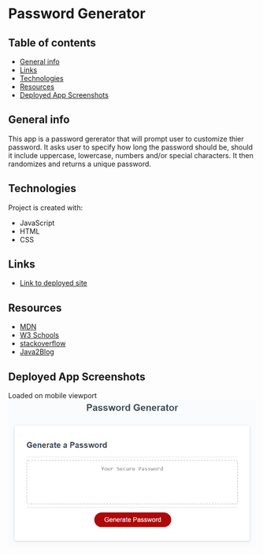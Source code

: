 # Password Generator

## Table of contents
* [General info](#general-info)
* [Links](#links)
* [Technologies](#technologies)
* [Resources](#resources)
* [Deployed App Screenshots](#resources)

## General info
This app is a password gererator that will prompt user to customize thier password. It asks user to specify how long the password should be, should it include uppercase, lowercase, numbers and/or special characters. It then randomizes and returns a unique password.
	
## Technologies
Project is created with:
* JavaScript
* HTML
* CSS



## Links
- [Link to deployed site](https://brenthouston.github.io/PasswordGenerator/)

	
## Resources
- [MDN](https://developer.mozilla.org/en-US/)
- [W3 Schools](https://www.w3schools.com/)
- [stackoverflow](https://stackoverflow.com/questions/60335967/getting-multiple-random-strings-from-array-of-strings)
- [Java2Blog](https://java2blog.com/remove-comma-from-string-javascript/#:~:text=Using%20replaceAll()-,To%20remove%20comma%20from%20string%20in%20Javascript%3A,matches%20replaced%20by%20given%20replacement.)

## Deployed App Screenshots

Loaded on mobile viewport
![Generate Password](https://github.com/brenthouston/PasswordGenerator/blob/main/03-javascript-homework-demo.png)

